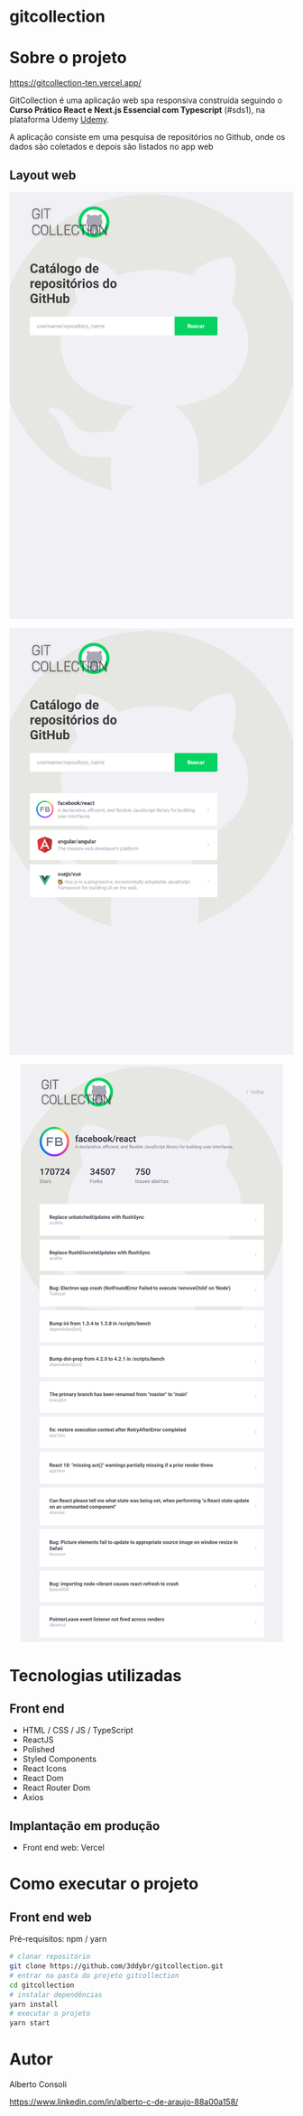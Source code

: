 # gitcollection
# Sobre o projeto

https://gitcollection-ten.vercel.app/

GitCollection é uma aplicação web spa responsiva construída seguindo o **Curso Prático React e Next.js Essencial com Typescript** (#sds1), na plataforma Udemy [Udemy](https://www.udemy.com/course/curso-pratico-react-e-nextjs-essencial-com-typescript/#instructor-1 "Site da Udemy").

A aplicação consiste em uma pesquisa de repositórios no Github, onde os dados são coletados e depois são listados no app web

## Layout web

<p align="center">
  <img src="/public/assets/inicial.png" alt="Página inicial">
</p>

<p align="center">
  <img src="/public/assets/preenchido.png" alt="Página inicial">
</p>

<p align="center">
  <img src="/public/assets/issius.png" alt="Página inicial">
</p>



# Tecnologias utilizadas

## Front end

- HTML / CSS / JS / TypeScript
- ReactJS
- Polished
- Styled Components
- React Icons
- React Dom
- React Router Dom
- Axios


## Implantação em produção

- Front end web: Vercel

# Como executar o projeto

## Front end web

Pré-requisitos: npm / yarn

```bash
# clonar repositório
git clone https://github.com/3ddybr/gitcollection.git
# entrar na pasta do projeto gitcollection
cd gitcollection
# instalar dependências
yarn install
# executar o projeto
yarn start
```

# Autor

Alberto Consoli

https://www.linkedin.com/in/alberto-c-de-araujo-88a00a158/
